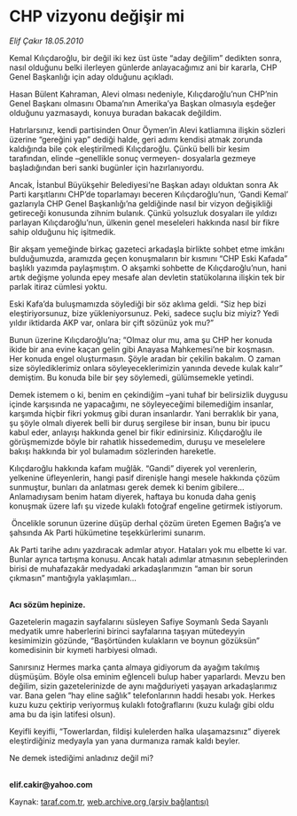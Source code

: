 # CHP vizyonu değişir mi

*Elif Çakır 18.05.2010*

<div class="yazi"><p>Kemal Kılıçdaroğlu, bir değil iki kez üst üste “aday değilim” dedikten sonra, nasıl olduğunu belki ilerleyen günlerde anlayacağımız ani bir kararla, CHP Genel Başkanlığı için aday olduğunu açıkladı.</p>
<p>Hasan Bülent Kahraman, Alevi olması nedeniyle, Kılıçdaroğlu’nun CHP’nin Genel Başkanı olmasını Obama’nın Amerika’ya Başkan olmasıyla eşdeğer olduğunu yazmasaydı, konuya buradan bakacak değildim. </p>
<p>Hatırlarsınız, kendi partisinden Onur Öymen’in Alevi katliamına ilişkin sözleri üzerine “gereğini yap” dediği halde, geri adımı kendisi atmak zorunda kaldığında bile çok eleştirilmedi Kılıçdaroğlu. Çünkü belli bir kesim tarafından, elinde –genellikle sonuç vermeyen- dosyalarla gezmeye başladığından beri sanki bugünler için hazırlanıyordu.</p>
<p>Ancak, İstanbul Büyükşehir Belediyesi’ne Başkan adayı olduktan sonra Ak Parti karşıtlarını CHP’de toparlamayı beceren Kılıçdaroğlu’nun, ‘Gandi Kemal’ gazlarıyla CHP Genel Başkanlığı’na geldiğinde nasıl bir vizyon değişikliği getireceği konusunda zihnim bulanık. Çünkü yolsuzluk dosyaları ile yıldızı parlayan Kılıçdaroğlu’nun, ülkenin genel meseleleri hakkında nasıl bir fikre sahip olduğunu hiç işitmedik.</p>
<p>Bir akşam yemeğinde birkaç gazeteci arkadaşla birlikte sohbet etme imkânı bulduğumuzda, aramızda geçen konuşmaların bir kısmını “CHP Eski Kafada” başlıklı yazımda paylaşmıştım. O akşamki sohbette de Kılıçdaroğlu’nun, hani artık değişme yolunda epey mesafe alan devletin statükolarına ilişkin tek bir parlak itiraz cümlesi yoktu. </p>
<p>Eski Kafa’da buluşmamızda söylediği bir söz aklıma geldi. “Siz hep bizi eleştiriyorsunuz, bize yükleniyorsunuz. Peki, sadece suçlu biz miyiz? Yedi yıldır iktidarda AKP var, onlara bir çift sözünüz yok mu?” </p>
<p>Bunun üzerine Kılıçdaroğlu’na; “Olmaz olur mu, ama şu CHP her konuda ikide bir ana evine kaçan gelin gibi Anayasa Mahkemesi’ne bir koşmasın. Her konuda engel oluşturmasın. Şöyle aradan bir çekilin bakalım. O zaman size söylediklerimiz onlara söyleyeceklerimizin yanında devede kulak kalır” demiştim. Bu konuda bile bir şey söylemedi, gülümsemekle yetindi.</p>
<p>Demek istemem o ki, benim en çekindiğim –yani tuhaf bir belirsizlik duygusu içinde karşısında ne yapacağımı, ne söyleyeceğimi bilemediğim insanlar, karşımda hiçbir fikri yokmuş gibi duran insanlardır. Yani berraklık bir yana, şu şöyle olmalı diyerek belli bir duruş sergilese bir insan, bunu bir ipucu kabul eder, anlayışı hakkında genel bir fikir edinirsiniz. Kılıçdaroğlu ile görüşmemizde böyle bir rahatlık hissedemedim, duruşu ve meselelere bakışı hakkında bir yol bulamadım sözlerinden hareketle.</p>
<p>Kılıçdaroğlu hakkında kafam muğlâk. “Gandi” diyerek yol verenlerin, yelkenine üfleyenlerin, hangi pasif direnişle hangi mesele hakkında çözüm sunmuştur, bunları da anlatması gerek demek ki benim gibilere... Anlamadıysam benim hatam diyerek, haftaya bu konuda daha geniş konuşmak üzere lafı şu vizede kulaklı fotoğraf engeline getirmek istiyorum.</p>
<p> Öncelikle sorunun üzerine düşüp derhal çözüm üreten Egemen Bağış’a ve şahsında Ak Parti hükümetine teşekkürlerimi sunarım. </p>
<p>Ak Parti tarihe adını yazdıracak adımlar atıyor. Hataları yok mu elbette ki var. Bunlar ayrıca tartışma konusu. Ancak hatalı adımlar atmasının sebeplerinden birisi de muhafazakâr medyadaki arkadaşlarımızın “aman bir sorun çıkmasın” mantığıyla yaklaşımları...</p>
<p><b><br/>Acı sözüm hepinize.</b></p>
<p>Gazetelerin magazin sayfalarını süsleyen Safiye Soymanlı Seda Sayanlı medyatik umre haberlerini birinci sayfalarına taşıyan mütedeyyin kesimimizin gözünde, “Başörtünden kulakların ve boynun gözüksün” komedisinin bir kıymeti harbiyesi olmadı. </p>
<p>Sanırsınız Hermes marka çanta almaya gidiyorum da ayağım takılmış düşmüşüm. Böyle olsa eminim eğlenceli bulup haber yaparlardı. Mevzu ben değilim, sizin gazetelerinizde de aynı mağduriyeti yaşayan arkadaşlarımız var. Bana gelen “hay eline sağlık” telefonlarının haddi hesabı yok. Herkes kuzu kuzu çektirip veriyormuş kulaklı fotoğraflarını (kuzu kulağı gibi oldu ama bu da işin latifesi olsun). </p>
<p>Keyifli keyifli, “Towerlardan, fildişi kulelerden halka ulaşamazsınız” diyerek eleştirdiğiniz medyayla yan yana durmanıza ramak kaldı beyler. </p>
<p>Ne demek istediğimi anladınız değil mi?</p>
<p><b><br/>elif.cakir@yahoo.com</b></p></div>

Kaynak: [taraf.com.tr](http://www.taraf.com.tr:80/elif-cakir/makale-chp-vizyonu-degisir-mi.htm), [web.archive.org (arşiv bağlantısı)](http://web.archive.org/web/20100519120444/http://www.taraf.com.tr:80/elif-cakir/makale-chp-vizyonu-degisir-mi.htm)
